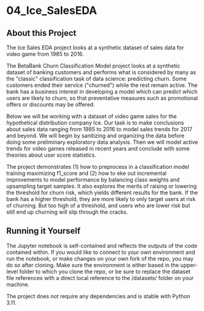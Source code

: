 # 04_Ice_SalesEDA

## About this Project

The Ice Sales EDA project looks at a synthetic dataset of sales data for video game from 1985 to 2016. 

The BetaBank Churn Classification Model project looks at a synthetic dataset of banking customers and performs what is considered by many as the "classic" classification task of data science: predicting churn. Some customers ended their service ("churned") while the rest remain active. The bank has a business interest in developing a model which can predict which users are likely to churn, so that preventative measures such as promotional offers or discounts may be offered.

Below we will be working with a dataset of video game sales for the hypothetical distribution company Ice. Our task is to make conclusions about sales data ranging from 1985 to 2016 to model sales trends for 2017 and beyond. We will begin by sanitizing and organizing the data before doing some preliminary exploratory data analysis. Then we will model active trends for video games released in recent years and conclude with some theories about user score statistics.

The project demonstrates (1) how to preprocess in a  classification model training maximizing f1_score and (2) how to eke out incremental improvements to model performance by balancing class weights and upsampling target samples. It also explores the merits of raising or lowering the threshold for churn risk, which yields different results for the bank. If the bank has a higher threshold, they are more likely to only target users at risk of churning. But too high of a threshold, and users who are lower risk but still end up churning will slip through the cracks.

## Running it Yourself

The Jupyter notebook is self-contained and reflects the outputs of the code contained within. If you would like to connect to your own environment and run the notebook, or make changes on your own fork of the repo, you may do so after cloning. Make sure the environment is either based in the upper-level folder to which you clone the repo, or be sure to replace the dataset file references with a direct local reference to the /datasets/ folder on your machine. 

The project does not require any dependencies and is stable with Python 3.11.